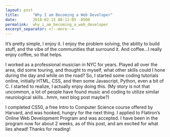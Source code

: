 ```yaml
---
layout: post
title:      "Why I am Becoming a Web Developer"
date:       2018-02-15 08:12:05 -0500
permalink:  why_i_am_becoming_a_web_developer
excerpt_separator: <!--more-->
---
```



   It’s pretty simple, I enjoy it. I enjoy the problem solving, the ability to build stuff, and the vibe of the communities that surround it. And coffee...I really enjoy coffee, so that helps.<!--more-->

   I worked as a professional musician in NYC for years. Played all over the area, did some touring, and thought to myself, what other skills could I hone during the day and while on the road? So, I started some coding tutorials online, initially HTML, CSS, and then some Javascript, Python, even a bit of C. I started to realize, I actually enjoy doing this. (My story is not that uncommon, a lot of people have found music and coding to utilize similar neurological skills...hmm, next blog post maybe?) 
	 
   I completed CS50, a free Intro to Computer Science course offered by Harvard, and was hooked, hungry for the next thing. I applied to Flatiron’s Online Web Development Program and was accepted. I have been in the program now for about 2 weeks, as of this post, and am excited for what lies ahead! Thanks for reading!



